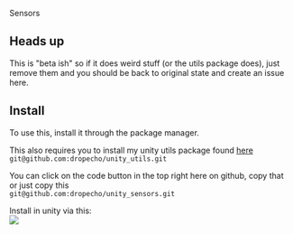 Sensors

## Heads up

This is "beta ish" so if it does weird stuff (or the utils package does), just remove them and you should be back to original state and create an issue here.

## Install
To use this, install it through the package manager.


This also requires you to install my unity utils package found [here](https://github.com/dropecho/unity_utils)  
```git@github.com:dropecho/unity_utils.git```

You can click on the code button in the top right here on github, copy that or just copy this   
```git@github.com:dropecho/unity_sensors.git```

Install in unity via this:  
![](https://user-images.githubusercontent.com/316782/133017967-0cfd5087-bf10-4df3-87fe-cd46549edba8.png)

